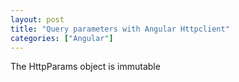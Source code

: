 ```yaml
---
layout: post
title: "Query parameters with Angular Httpclient"
categories: ["Angular"]
---
```


The HttpParams object is immutable
